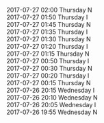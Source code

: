2017-07-27 02:00 Thursday  N  
2017-07-27 01:50 Thursday  I  
2017-07-27 01:45 Thursday  N  
2017-07-27 01:35 Thursday  I  
2017-07-27 01:30 Thursday  N  
2017-07-27 01:20 Thursday  I  
2017-07-27 01:15 Thursday  N  
2017-07-27 00:50 Thursday  I  
2017-07-27 00:30 Thursday  N  
2017-07-27 00:20 Thursday  I  
2017-07-27 00:15 Thursday  N  
2017-07-26 20:15 Wednesday  I  
2017-07-26 20:10 Wednesday  N  
2017-07-26 20:05 Wednesday  I  
2017-07-26 19:55 Wednesday  N  
